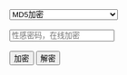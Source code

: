 <div class="select">
  <select id="code">
    <option>MD5加密</option>
    <option>凯撒密码</option>
    <option>维吉尼亚密码</option>
    <option>线性反馈移位寄存器 LFSR</option>
    <option>分组密码-数据加密标准 DES</option>
    <option>扩展欧几里得计算</option>
    <option>孙子定理</option>
  </select>
</div><br>
<div>
    <input type="text" placeholder="性感密码，在线加密" id="crypto">
</div><br>
<div display="inline">
    <button class="blue button" onclick="encrypt()">加密</button>
    <button class="red button" onclick="decrypt()">解密</button>
</div>

<h4 id="rtn"></h4>






